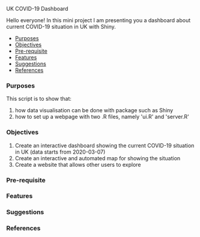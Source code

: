 UK COVID-19 Dashboard

Hello everyone! In this mini project I am presenting you a dashboard about current COVID-19 situation in UK with Shiny.

* [Purposes](https://github.com/fendit/MP/tree/master/UKCOVID-19%20Dashboard#purposes)
* [Objectives](https://github.com/fendit/MP/tree/master/UKCOVID-19%20Dashboard#objectives)
* [Pre-requisite](https://github.com/fendit/MP/tree/master/UKCOVID-19%20Dashboard#pre-requisite)
* [Features](https://github.com/fendit/MP/tree/master/UKCOVID-19%20Dashboard#features)
* [Suggestions](https://github.com/fendit/MP/tree/master/UKCOVID-19%20Dashboard#suggestions)
* [References](https://github.com/fendit/MP/tree/master/UKCOVID-19%20Dashboard#references)

### Purposes
This script is to show that:
1. how data visualisation can be done with package such as Shiny
1. how to set up a webpage with two .R files, namely 'ui.R' and 'server.R'

### Objectives
1. Create an interactive dashboard showing the current COVID-19 situation in UK (data starts from 2020-03-07)
1. Create an interactive and automated map for showing the situation
1. Create a website that allows other users to explore

### Pre-requisite


### Features


### Suggestions


### References


